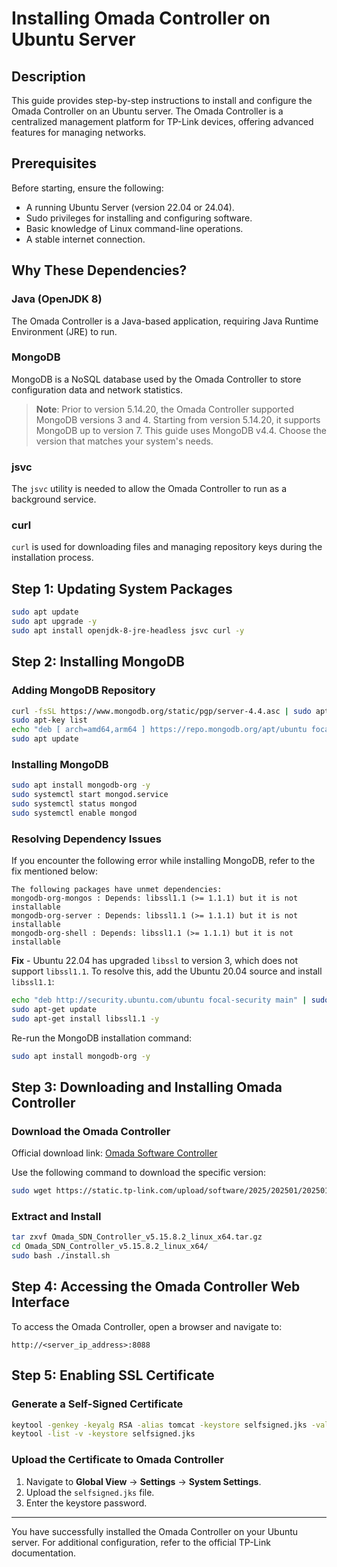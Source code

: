 # Installing Omada Controller on Ubuntu Server

## Description
This guide provides step-by-step instructions to install and configure the Omada Controller on an Ubuntu server. The Omada Controller is a centralized management platform for TP-Link devices, offering advanced features for managing networks.

## Prerequisites
Before starting, ensure the following:
- A running Ubuntu Server (version 22.04 or 24.04).
- Sudo privileges for installing and configuring software.
- Basic knowledge of Linux command-line operations.
- A stable internet connection.

## Why These Dependencies?
### Java (OpenJDK 8)
The Omada Controller is a Java-based application, requiring Java Runtime Environment (JRE) to run.

### MongoDB
MongoDB is a NoSQL database used by the Omada Controller to store configuration data and network statistics.

> **Note**: Prior to version 5.14.20, the Omada Controller supported MongoDB versions 3 and 4. Starting from version 5.14.20, it supports MongoDB up to version 7. This guide uses MongoDB v4.4. Choose the version that matches your system's needs.

### jsvc
The `jsvc` utility is needed to allow the Omada Controller to run as a background service.

### curl
`curl` is used for downloading files and managing repository keys during the installation process.


## Step 1: Updating System Packages

```bash
sudo apt update
sudo apt upgrade -y
sudo apt install openjdk-8-jre-headless jsvc curl -y
```

## Step 2: Installing MongoDB

### Adding MongoDB Repository
```bash
curl -fsSL https://www.mongodb.org/static/pgp/server-4.4.asc | sudo apt-key add -
sudo apt-key list
echo "deb [ arch=amd64,arm64 ] https://repo.mongodb.org/apt/ubuntu focal/mongodb-org/4.4 multiverse" | sudo tee /etc/apt/sources.list.d/mongodb-org-4.4.list
sudo apt update
```

### Installing MongoDB
```bash
sudo apt install mongodb-org -y
sudo systemctl start mongod.service
sudo systemctl status mongod
sudo systemctl enable mongod
```

### Resolving Dependency Issues
If you encounter the following error while installing MongoDB, refer to the fix mentioned below:

```
The following packages have unmet dependencies:
mongodb-org-mongos : Depends: libssl1.1 (>= 1.1.1) but it is not installable
mongodb-org-server : Depends: libssl1.1 (>= 1.1.1) but it is not installable
mongodb-org-shell : Depends: libssl1.1 (>= 1.1.1) but it is not installable
```

**Fix** - Ubuntu 22.04 has upgraded `libssl` to version 3, which does not support `libssl1.1`. To resolve this, add the Ubuntu 20.04 source and install `libssl1.1`:

```bash
echo "deb http://security.ubuntu.com/ubuntu focal-security main" | sudo tee /etc/apt/sources.list.d/focal-security.list
sudo apt-get update
sudo apt-get install libssl1.1 -y
```

Re-run the MongoDB installation command:

```bash
sudo apt install mongodb-org -y
```

## Step 3: Downloading and Installing Omada Controller

### Download the Omada Controller
Official download link: [Omada Software Controller](https://support.omadanetworks.com/us/product/omada-software-controller/?resourceType=download)

Use the following command to download the specific version:

```bash
sudo wget https://static.tp-link.com/upload/software/2025/202501/20250109/Omada_SDN_Controller_v5.15.8.2_linux_x64.tar.gz
```

### Extract and Install
```bash
tar zxvf Omada_SDN_Controller_v5.15.8.2_linux_x64.tar.gz
cd Omada_SDN_Controller_v5.15.8.2_linux_x64/
sudo bash ./install.sh
```

## Step 4: Accessing the Omada Controller Web Interface

To access the Omada Controller, open a browser and navigate to:

```
http://<server_ip_address>:8088
```

## Step 5: Enabling SSL Certificate

### Generate a Self-Signed Certificate
```bash
keytool -genkey -keyalg RSA -alias tomcat -keystore selfsigned.jks -validity 365 -keysize 2048
keytool -list -v -keystore selfsigned.jks
```

### Upload the Certificate to Omada Controller
1. Navigate to **Global View** → **Settings** → **System Settings**.
2. Upload the `selfsigned.jks` file.
3. Enter the keystore password.

---

You have successfully installed the Omada Controller on your Ubuntu server. For additional configuration, refer to the official TP-Link documentation.
